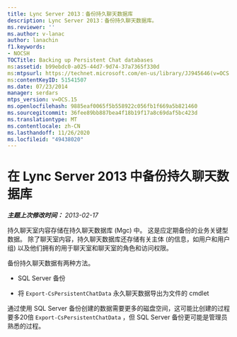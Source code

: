 ```yaml
---
title: Lync Server 2013：备份持久聊天数据库
description: Lync Server 2013：备份持久聊天数据库。
ms.reviewer: ''
ms.author: v-lanac
author: lanachin
f1.keywords:
- NOCSH
TOCTitle: Backing up Persistent Chat databases
ms:assetid: b99ebdc0-a025-44d7-9d74-37a7365f330d
ms:mtpsurl: https://technet.microsoft.com/en-us/library/JJ945646(v=OCS.15)
ms:contentKeyID: 51541507
ms.date: 07/23/2014
manager: serdars
mtps_version: v=OCS.15
ms.openlocfilehash: 9885eaf0065f5b558922c056fb1f669a5b821460
ms.sourcegitcommit: 36fee89bb887bea4f18b19f17a8c69daf5bc423d
ms.translationtype: MT
ms.contentlocale: zh-CN
ms.lasthandoff: 11/26/2020
ms.locfileid: "49438020"
---
```

# <a name="backing-up-persistent-chat-databases-in-lync-server-2013"></a>在 Lync Server 2013 中备份持久聊天数据库

<div data-xmlns="http://www.w3.org/1999/xhtml">

<div class="topic" data-xmlns="http://www.w3.org/1999/xhtml" data-msxsl="urn:schemas-microsoft-com:xslt" data-cs="https://msdn.microsoft.com/">

<div data-asp="https://msdn2.microsoft.com/asp">



</div>

<div id="mainSection">

<div id="mainBody">

<span> </span>

_**主题上次修改时间：** 2013-02-17_

持久聊天室内容存储在持久聊天数据库 (Mgc) 中。 这是应定期备份的业务关键型数据。 除了聊天室内容，持久聊天数据库还存储有关主体 (的信息，如用户和用户组) 以及他们拥有的用于聊天室和聊天室的角色和访问权限。

备份持久聊天数据有两种方法。

  - SQL Server 备份

  - 将 `Export-CsPersistentChatData` 永久聊天数据导出为文件的 cmdlet

通过使用 SQL Server 备份创建的数据需要更多的磁盘空间，这可能比创建的过程要多20倍 `Export-CsPersistentChatData` ，但 SQL Server 备份更可能是管理员熟悉的过程。

</div>

<span> </span>

</div>

</div>

</div>

